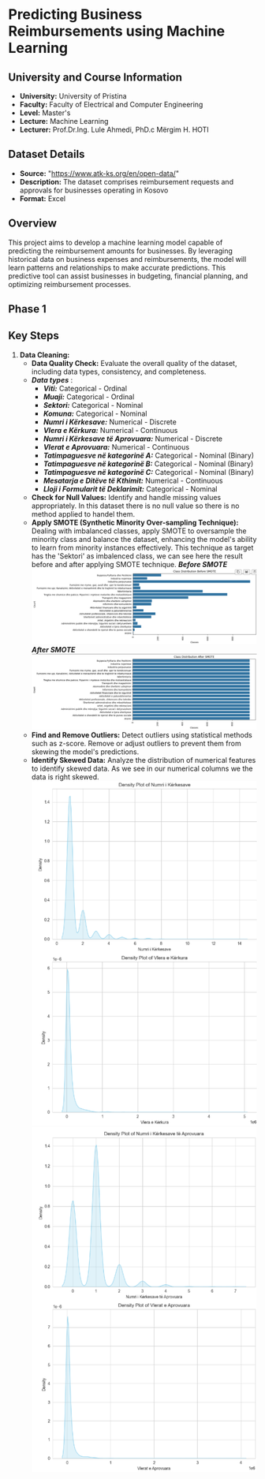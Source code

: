 # Predicting Business Reimbursements using Machine Learning

## University and Course Information
- **University:** University of Pristina
- **Faculty:** Faculty of Electrical and Computer Engineering
- **Level:** Master's
- **Lecture:** Machine Learning
- **Lecturer:** Prof.Dr.Ing. Lule Ahmedi, PhD.c Mërgim H. HOTI

## Dataset Details
- **Source:** "https://www.atk-ks.org/en/open-data/"
- **Description:** The dataset comprises reimbursement requests and approvals for businesses operating in Kosovo
- **Format:** Excel

## Overview
This project aims to develop a machine learning model capable of predicting the reimbursement amounts for businesses. By leveraging historical data on business expenses and reimbursements, the model will learn patterns and relationships to make accurate predictions. This predictive tool can assist businesses in budgeting, financial planning, and optimizing reimbursement processes.

## Phase 1
## Key Steps
1. **Data Cleaning:**
   - **Data Quality Check:** Evaluate the overall quality of the dataset, including data types, consistency, and completeness.
   - ***Data types*** :
     - ***Viti:*** Categorical - Ordinal
     - ***Muaji:*** Categorical - Ordinal
     - ***Sektori:*** Categorical - Nominal
     - ***Komuna:*** Categorical - Nominal
     - ***Numri i Kërkesave:*** Numerical - Discrete
     - ***Vlera e Kërkura:*** Numerical - Continuous
     - ***Numri i Kërkesave të Aprovuara:*** Numerical - Discrete
     - ***Vlerat e Aprovuara:*** Numerical - Continuous
     - ***Tatimpaguesve në kategorinë A:*** Categorical - Nominal (Binary)
     - ***Tatimpaguesve në kategorinë B:*** Categorical - Nominal (Binary)
     - ***Tatimpaguesve në kategorinë C:*** Categorical - Nominal (Binary)
     - ***Mesatarja e Ditëve të Kthimit:*** Numerical - Continuous
     - ***Lloji i Formularit të Deklarimit:*** Categorical - Nominal
   - **Check for Null Values:** Identify and handle missing values appropriately. In this dataset there is no null value so there is no method applied to handel them.
   - **Apply SMOTE (Synthetic Minority Over-sampling Technique):** Dealing with imbalanced classes, apply SMOTE to oversample the minority class and balance the dataset, enhancing the model's ability to learn from minority instances effectively. This technique as target has the 'Sektori' as imbalenced class, we can see here the result before and after applying SMOTE technique.
   ***Before SMOTE***
    ![Before SMOTE](images/BeforeSMOTE.png)   
    ***After SMOTE***
    ![After SMOTE](images/AfterSMOTE.png)  
   - **Find and Remove Outliers:** Detect outliers using statistical methods such as z-score. Remove or adjust outliers to prevent them from skewing the model's predictions.
   - **Identify Skewed Data:** Analyze the distribution of numerical features to identify skewed data. As we see in our numerical columns we the data is right skewed.
    ![Data skewness](images/Skewed1.png) ![Data skewness](images/Skewed2.png) 
